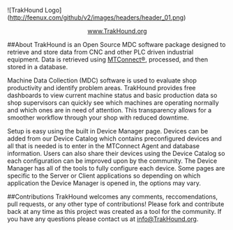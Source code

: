 <!--
  Title: TrakHound
  Description: Open Source MDC Software Package using MTConnect
  Author: Feenux LLC
  -->
  
![TrakHound Logo] (http://feenux.com/github/v2/images/headers/header_01.png)

<p align="center">
  <a href="http://www.trakhound.org/">www.TrakHound.org</a>
</p>

##About
TrakHound is an Open Source MDC software package designed to retrieve and store data from CNC and other PLC driven industrial equipment. Data is retrieved using <a href="http://mtconnect.org">MTConnect®</a>, processed, and then stored in a database. 

Machine Data Collection (MDC) software is used to evaluate shop productivity and identify problem areas. TrakHound provides free dashboards to view current machine status and basic production data so shop supervisors can quickly see which machines are operating normally and which ones are in need of attention. This transparency allows for a smoother workflow through your shop with reduced downtime. 

Setup is easy using the built in Device Manager page. Devices can be added from our Device Catalog which contains preconfigured devices and all that is needed is to enter in the MTConnect Agent and database information. Users can also share their devices using the Device Catalog so each configuration can be improved upon by the community. The Device Manager has all of the tools to fully configure each device. Some pages are specific to the Server or Client applications so depending on which application the Device Manager is opened in, the options may vary.


##Contributions
TrakHound welcomes any comments, reccomendations, pull requests, or any other type of contributions! Please fork and contribute back at any time as this project was created as a tool for the community. If you have any questions please contact us at info@TrakHound.org.
